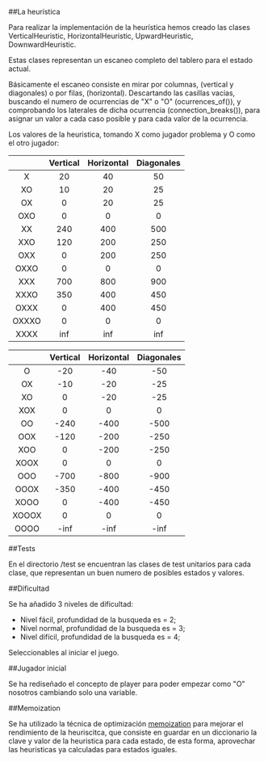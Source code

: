 ##La heurística

Para realizar la implementación de la heurística hemos creado las clases
VerticalHeuristic, HorizontalHeuristic, UpwardHeuristic,
DownwardHeuristic.

Estas clases representan un escaneo completo del tablero para el estado actual.

Básicamente el escaneo consiste en mirar por columnas, (vertical y diagonales) o por filas, (horizontal).
Descartando las casillas vacías, buscando el numero de ocurrencias de "X" o "O" (ocurrences_of()), y comprobando
los laterales de dicha ocurrencia (connection_breaks()), para asignar un valor a cada caso posible y para cada
valor de la ocurrencia.

Los valores de la heuristica, tomando X como jugador problema y O como el otro jugador:


|       | Vertical | Horizontal | Diagonales |
|:-----:|:--------:|:----------:|:----------:|
|     X |    20    |     40     |     50     |
|    XO |    10    |     20     |     25     |
|    OX |     0    |     20     |     25     |
|   OXO |     0    |      0     |      0     |
|    XX |    240   |     400    |     500    |
|   XXO |    120   |     200    |     250    |
|   OXX |     0    |     200    |     250    |
|  OXXO |     0    |      0     |      0     |
|   XXX |    700   |     800    |     900    |
|  XXXO |    350   |     400    |     450    |
|  OXXX |     0    |     400    |     450    |
| OXXXO |     0    |      0     |      0     |
|  XXXX |    inf   |     inf    |     inf    |


|       | Vertical | Horizontal | Diagonales |
|:-----:|:--------:|:----------:|:----------:|
|     O |    -20   |     -40    |     -50    |
|    OX |    -10   |     -20    |     -25    |
|    XO |     0    |     -20    |     -25    |
|   XOX |     0    |      0     |      0     |
|    OO |   -240   |    -400    |    -500    |
|   OOX |   -120   |    -200    |    -250    |
|   XOO |     0    |    -200    |    -250    |
|  XOOX |     0    |      0     |      0     |
|   OOO |   -700   |    -800    |    -900    |
|  OOOX |   -350   |    -400    |    -450    |
|  XOOO |     0    |    -400    |    -450    |
| XOOOX |     0    |      0     |      0     |
|  OOOO |   -inf   |    -inf    |    -inf    |


##Tests

En el directorio /test se encuentran las clases de test unitarios para cada clase, que representan un buen numero
de posibles estados y valores.

##Dificultad

Se ha añadido 3 niveles de dificultad:

* Nivel fácil, profundidad de la busqueda es = 2;
* Nivel normal, profundidad de la busqueda es = 3;
* Nivel difícil, profundidad de la busqueda es = 4;

Seleccionables al iniciar el juego.

##Jugador inicial

Se ha rediseñado el concepto de player para poder empezar como "O" nosotros cambiando solo una variable.


##Memoization

Se ha utilizado la técnica de optimización [memoization](https://en.wikipedia.org/wiki/Memoization) para mejorar el rendimiento de la heuriscitca, que
consiste en guardar en un diccionario la clave y valor de la heuristica para cada estado, de esta forma,
aprovechar las heuristicas ya calculadas para estados iguales.
